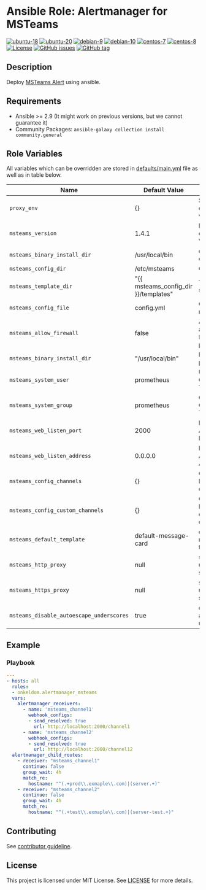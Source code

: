 # Ansible Role: Alertmanager for MSTeams

[![ubuntu-18](https://img.shields.io/badge/ubuntu-18.x-orange?style=flat&logo=ubuntu)](https://ubuntu.com/)
[![ubuntu-20](https://img.shields.io/badge/ubuntu-20.x-orange?style=flat&logo=ubuntu)](https://ubuntu.com/)
[![debian-9](https://img.shields.io/badge/debian-9.x-orange?style=flat&logo=debian)](https://www.debian.org/)
[![debian-10](https://img.shields.io/badge/debian-10.x-orange?style=flat&logo=debian)](https://www.debian.org/)
[![centos-7](https://img.shields.io/badge/centos-7.x-orange?style=flat&logo=centos)](https://www.centos.org/)
[![centos-8](https://img.shields.io/badge/centos-8.x-orange?style=flat&logo=centos)](https://www.centos.org/)
[![License](https://img.shields.io/badge/license-MIT%20License-brightgreen.svg?style=flat)](https://opensource.org/licenses/MIT)
[![GitHub issues](https://img.shields.io/github/issues/OnkelDom/ansible-role-alertmanager-msteams.svg?style=flat)](https://github.com/OnkelDom/ansible-role-alertmanager-msteams/issues)
[![GitHub tag](https://img.shields.io/github/tag/OnkelDom/ansible-role-alertmanager-msteams.svg?style=flat)](https://github.com/OnkelDom/ansible-role-alertmanager-msteams/tags)

## Description

Deploy [MSTeams Alert](https://github.com/prometheus-msteams/prometheus-msteams) using ansible.

## Requirements

- Ansible >= 2.9 (It might work on previous versions, but we cannot guarantee it)
- Community Packages: `ansible-galaxy collection install community.general`

## Role Variables

All variables which can be overridden are stored in [defaults/main.yml](defaults/main.yml) file as well as in table below.

| Name           | Default Value | Description                        |
| -------------- | ------------- | -----------------------------------|
| `proxy_env` |  {} | Set proxy environment variables |
| `msteams_version` | 1.4.1 | MSTeams download Version |
| `msteams_binary_install_dir` | /usr/local/bin | default bin dir |
| `msteams_config_dir` | /etc/msteams | Config Path |
| `msteams_template_dir` | "{{ msteams_config_dir }}/templates" | Template store path |
| `msteams_config_file` | config.yml | Config file name |
| `msteams_allow_firewall` | false | Allow access on firewalld port |
| `msteams_binary_install_dir` | "/usr/local/bin" | Base binary path |
| `msteams_system_user` | prometheus | User for Consul Template |
| `msteams_system_group` | prometheus | Group for Consul Template |
| `msteams_web_listen_port` | 2000 | MSTeams Alert listen Port |
| `msteams_web_listen_address` | 0.0.0.0 | MSTeams Alert listen Address |
| `msteams_config_channels` | {} | Configure MSTeams channels |
| `msteams_config_custom_channels` | {} | Configure MSTeams custom channels |
| `msteams_default_template` | default-message-card | default message template |
| `msteams_http_proxy` | null | set proxy to use for alert sending |
| `msteams_https_proxy` | null | set proxy to use for alert sending |
| `msteams_disable_autoescape_underscores` | true | disable autoescape underscore |

## Example

### Playbook

```yaml
---
- hosts: all
  roles:
  - onkeldom.alertmanager_msteams
  vars:
    alertmanager_receivers:
      - name: 'msteams_channel1'
        webhook_configs:
        - send_resolved: true
          url: http://localhost:2000/channel1
      - name: 'msteams_channel2'
        webhook_configs:
        - send_resolved: true
          url: http://localhost:2000/channel12
  alertmanager_child_routes:
    - receiver: "msteams_channel1"
      continue: false
      group_wait: 4h
      match_re:
        hostname: "^(.+prod\\.exmaple\\.com)|(server.+)"
    - receiver: "msteams_channel2"
      continue: false
      group_wait: 4h
      match_re:
        hostname: "^(.+test\\.exmaple\\.com)|(server-test.+)"
```

## Contributing

See [contributor guideline](CONTRIBUTING.md).

## License

This project is licensed under MIT License. See [LICENSE](/LICENSE) for more details.
